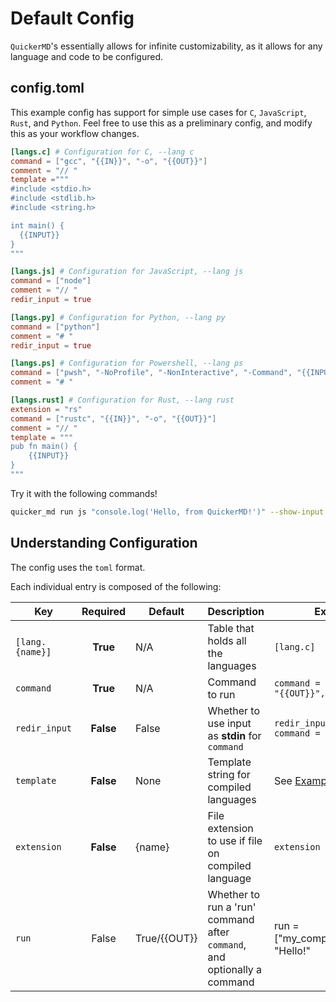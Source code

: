 # Default Config
`QuickerMD`'s essentially allows for infinite customizability, as it allows for any language and code to be configured.

## config.toml
This example config has support for simple use cases for `C`, `JavaScript`, `Rust`, and `Python`. Feel free to use this as a preliminary config, and modify this as your workflow changes.

```toml
[langs.c] # Configuration for C, --lang c
command = ["gcc", "{{IN}}", "-o", "{{OUT}}"] 
comment = "// "
template ="""
#include <stdio.h>
#include <stdlib.h>
#include <string.h>

int main() {
  {{INPUT}}
}
"""

[langs.js] # Configuration for JavaScript, --lang js
command = ["node"] 
comment = "// "
redir_input = true

[langs.py] # Configuration for Python, --lang py
command = ["python"]
comment = "# "
redir_input = true

[langs.ps] # Configuration for Powershell, --lang ps
command = ["pwsh", "-NoProfile", "-NonInteractive", "-Command", "{{INPUT}}"]
comment = "# "

[langs.rust] # Configuration for Rust, --lang rust
extension = "rs"
command = ["rustc", "{{IN}}", "-o", "{{OUT}}"]
comment = "// "
template = """
pub fn main() {
    {{INPUT}}
}
"""
```

Try it with the following commands!
```sh
quicker_md run js "console.log('Hello, from QuickerMD!')" --show-input
```

## Understanding Configuration
The config uses the `toml` format.

Each individual entry is composed of the following:

| Key | Required | Default | Description | Example | Documentation |
|---|:---:|----|-----|---|---|
| `[lang.{name}]` | **True** | N/A | Table that holds all the languages | `[lang.c]` | N/A|
| `command` | **True** | N/A | Command to run | `command = ["gcc", "-o", "{{OUT}}", "{{IN}}"]` | [Command](command.md) |
| `redir_input` | **False** | False | Whether to use input as **stdin** for `command` | `redir_input = true`<br>`command = ["node"]` | [Redirecting Input](redirecting-input.md) |
| `template` | **False** | None | Template string for compiled languages | See [Example Config](example-config.md#configtoml) | [Templating](templating.md) |
| `extension` | **False** | {name} | File extension to use if file on compiled language  | `extension = "rs"` | [File Extensions](file-extensions.md) |
| `run` | False | True/{{OUT}} | Whether to run a 'run' command after `command`, and optionally a command | run = ["my_compiled_program", "Hello!" | [Running your Program](running.md) |
